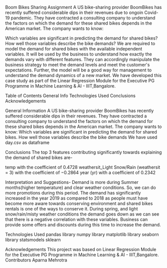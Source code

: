 Boom Bikes Sharing Assignment
A US bike-sharing provider BoomBikes has recently suffered considerable dips in their revenues due to ongoin Covid-19 pandemic. They have contracted a consulting company to understand the factors on which the demand for these shared bikes depends in the American market. The company wants to know:

Which variables are significant in predicting the demand for shared bikes?
How well those variables describe the bike demands?
We are required to model the demand for shared bikes with the available independent variables. It will be used by the business to understand how exactly the demands vary with different features. They can accordingly manipulate the business strategy to meet the demand levels and meet the customer's expectations. Further, the model will be a good way for management to understand the demand dynamics of a new market.
We have developed this case study as part of the Linear Regression Module for the Executive PG Programme in Machine Learning & AI - IIIT,Bangalore.

Table of Contents
General Info
Technologies Used
Conclusions
Acknowledgements

General Information
A US bike-sharing provider BoomBikes has recently suffered considerable dips in their revenues. They have contracted a consulting company to understand the factors on which the demand for these shared bikes depends in the American market. The company wants to know:
Which variables are significant in predicting the demand for shared bikes.
How well those variables describe the bike demands
We have used day.csv as dataframe

Conclusions
The top 3 features contributing significantly towards explaining the demand of shared bikes are-

temp with the coefficient of 0.4728
weathersit_Light Snow/Rain (weathersit = 3) with the coefficient of −0.2864
year (yr) with a coefficient of 0.2342

Interpretation and Suggestions-
Demand is more during Summer months(higher temperature) and clear weather conditions. So, we can do more promotions during this period.
The demand has significantly increased in the year 2019 as compared to 2018 as people must have become more aware towards conserving environment and shared bikes rentals is one of the ways to conserve it.
During spring, and light snow/rain/misty weather conditions the demand goes down as we can see that there is a negative correlation with these variables. Business can provide some offers and discounts during this time to increase the demand.

Technologies Used
pandas library
numpy library
matplotlib library 
seaborn library
statsmodels
sklearn

Acknowledgements
This project was based on Linear Regression Module for the Executive PG Programme in Machine Learning & AI - IIIT,Bangalore.
Contributors
Aparna Mehrotra
